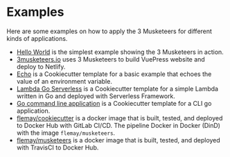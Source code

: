 # Examples

Here are some examples on how to apply the 3 Musketeers for different kinds of applications.

* [Hello World][linkHelloWorld] is the simplest example showing the 3 Musketeers in action.
* [3musketeers.io][link3Musketeers] uses 3 Musketeers to build VuePress website and deploy to Netlify.
* [Echo][linkEcho] is a Cookiecutter template for a basic example that echoes the value of an environment variable.
* [Lambda Go Serverless][linkLambdaGoServerless] is a Cookiecutter template for a simple Lambda written in Go and deployed with Serverless Framework.
* [Go command line application][linkGoCommandLineApplication] is a Cookiecutter template for a CLI go application.
* [flemay/cookiecutter][linkFlemayCookiecutter] is a docker image that is built, tested, and deployed to Docker Hub with GitLab CI/CD. The pipeline Docker in Docker (DinD) with the image `flemay/musketeers`.
* [flemay/musketeers][linkFlemayMusketeers] is a docker image that is built, tested, and deployed with TravisCI to Docker Hub.

[linkHelloWorld]: ../docs/get-started
[linkEcho]: https://github.com/3musketeersio/cookiecutter-musketeers-echo
[link3Musketeers]: https://github.com/flemay/3musketeers
[linkLambdaGoServerless]: https://github.com/3musketeersio/cookiecutter-musketeers-lambda-go-serverless
[linkGoCommandLineApplication]: https://github.com/3musketeersio/cookiecutter-musketeers-go
[linkFlemayCookiecutter]: https://gitlab.com/flemay/docker-cookiecutter
[linkFlemayMusketeers]: https://github.com/flemay/docker-musketeers
